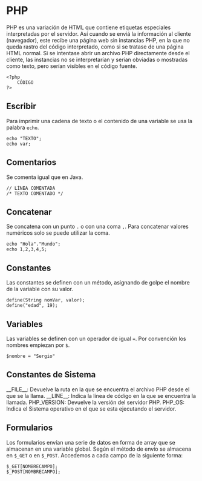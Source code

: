# PHP
PHP es una variación de HTML que contiene etiquetas especiales interpretadas por el servidor. Así cuando se enviá la información al cliente (navegador), este recibe una página web sin instancias PHP, en la que no queda rastro del código interpretado, como si se tratase de una página HTML normal. Si se intentase abrir un archivo PHP directamente desde el cliente, las instancias no se interpretarían y serian obviadas o mostradas como texto, pero serían visibles en el código fuente.
```
<?php 
	CÓDIGO
?>
```

## Escribir
Para imprimir una cadena de texto o el contenido de una variable se usa la palabra `echo`.
```
echo "TEXTO";
echo var;
```

## Comentarios
Se comenta igual que en Java.
```
// LÍNEA COMENTADA
/* TEXTO COMENTADO */
```

## Concatenar
Se concatena con un punto `.` o con una coma `,`. Para concatenar valores numéricos solo se puede utilizar la coma.
```
echo "Hola"."Mundo";
echo 1,2,3,4,5;
```

## Constantes
Las constantes se definen con un método, asignando de golpe el nombre de la variable con su valor.
```
define(String nomVar, valor);
define("edad", 19);
```


## Variables
Las variables se definen con un operador de igual `=`. Por convención los nombres empiezan por `$`.
```
$nombre = "Sergio"
```

## Constantes de Sistema
\_\_FILE__: Devuelve la ruta en la que se encuentra el archivo PHP desde el que se la llama.
\_\_LINE__: Indica la línea de código en la que se encuentra la llamada.
PHP_VERSION: Devuelve la versión del servidor PHP.
PHP_OS: Indica el Sistema operativo en el que se esta ejecutando el servidor.

## Formularios
Los formularios envían una serie de datos en forma de array que se almacenan en una variable global. Según el método de envío se almacena en `$_GET` o en `$_POST`. Accedemos a cada campo de la siguiente forma: 
```
$_GET[NOMBRECAMPO];
$_POST[NOMBRECAMPO];
```